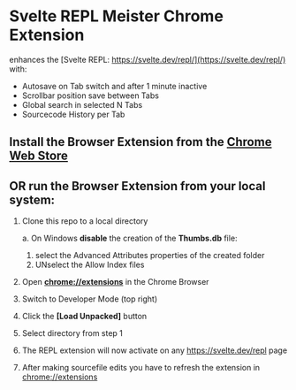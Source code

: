 # Svelte REPL Meister Chrome Extension

enhances the [Svelte REPL: https://svelte.dev/repl/](https://svelte.dev/repl/) with:

* Autosave on Tab switch and after 1 minute inactive
* Scrollbar position save between Tabs
* Global search in selected N Tabs
* Sourcecode History per Tab

## Install the Browser Extension from the [Chrome Web Store](https://chrome.google.com/webstore/detail/svelte-repl-meister/nmncamfbjoeickkimpgfghdiklhfbikh)

## OR run the Browser Extension from your local system:

1. Clone this repo to a local directory

    a. On Windows **disable** the creation of the **Thumbs.db** file: 
    
    1. select the Advanced Attributes properties of the created folder 
    2. UNselect the Allow Index files

2. Open **[chrome://extensions](chrome://extensions/)** in the Chrome Browser

3. Switch to Developer Mode (top right)

4. Click the **[Load Unpacked]** button

5. Select directory from step 1

6. The REPL extension will now activate on any https://svelte.dev/repl page

7. After making sourcefile edits you have to refresh the extension in [chrome://extensions](chrome://extensions)
